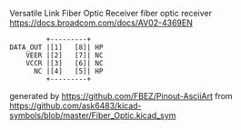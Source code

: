 Versatile Link Fiber Optic Receiver
fiber optic receiver
https://docs.broadcom.com/docs/AV02-4369EN


	         +---------+
	DATA_OUT |[1]   [8]| HP
	    VEER |[2]   [7]| NC
	    VCCR |[3]   [6]| NC
	      NC |[4]   [5]| HP
	         +---------+


generated by https://github.com/FBEZ/Pinout-AsciiArt from https://github.com/ask6483/kicad-symbols/blob/master/Fiber_Optic.kicad_sym